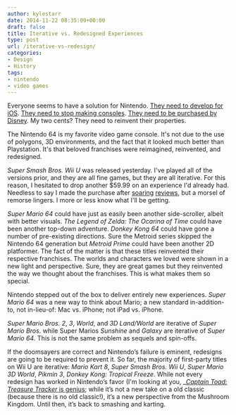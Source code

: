 ```yaml
---
author: kylestarr
date: 2014-11-22 08:35:09+00:00
draft: false
title: Iterative vs. Redesigned Experiences
type: post
url: /iterative-vs-redesign/
categories:
- Design
- History
tags:
- nintendo
- video games
---
```


Everyone seems to have a solution for Nintendo. [They need to develop for iOS](http://www.marco.org/2013/09/02/mutex-nintendo). [They need to stop making consoles](http://www.forbes.com/sites/insertcoin/2013/12/10/it-may-be-time-for-nintendo-to-make-games-not-consoles/). [They need to be purchased by Disney](http://www.polygon.com/2014/11/21/7259147/disney-nintendo-acquisition). My two cents? They need to reinvent their properties.

The Nintendo 64 is my favorite video game console. It's not due to the use of polygons, 3D environments, and the fact that it looked much better than Playstation. It's that beloved franchises were reimagined, reinvented, and redesigned.

_Super Smash Bros. Wii U_ was released yesterday. I've played all of the versions prior, and they are all fine games, but they are all iterative. For this reason, I hesitated to drop another $59.99 on an experience I'd already had. Needless to say I made the purchase after [soaring](http://ign.com/articles/2014/11/19/super-smash-bros-for-wii-u-review) [reviews](http://www.polygon.com/2014/11/21/7259791/super-smash-bros-for-wii-u-review-crazy-eights), but a morsel of remorse lingers. I more or less know what I'll be getting.

_Super Mario 64_ could have just as easily been another side-scroller, albeit with better visuals. _The Legend of Zelda: The Ocarina of Time_ could have been another top-down adventure. _Donkey Kong 64_ could have gone a number of pre-existing directions. Sure the Metroid series skipped the Nintendo 64 generation but _Metroid Prime_ could have been another 2D platformer. The fact of the matter is that these titles reinvented their respective franchises. The worlds and characters we loved were shown in a new light and perspective. Sure, they are great games but they reinvented the way we thought about the franchises. This is what makes them so special.

Nintendo stepped out of the box to deliver entirely new experiences. _Super Mario 64_ was a new way to think about Mario; a new standard in-addition-to, not in-lieu-of: Mac vs. iPhone; not iPad vs. iPhone.

_Super Mario Bros. 2_, _3_, _World_, and _3D Land/World_ are iterative of _Super Mario Bros._ while Super Marios _Sunshine_ and _Galaxy_ are iterative of _Super Mario 64_. This is not the same problem as sequels and spin-offs.

If the doomsayers are correct and Nintendo’s failure is eminent, redesigns are going to be required to prevent it. So far, the majority of first-party titles on Wii U are iterative: _Mario Kart 8_, _Super Smash Bros. Wii U_, _Super Mario 3D World_, _Pikmin 3_, _Donkey Kong: Tropical Freeze_. While not every redesign has worked in Nintendo’s favor (I'm looking at you, _[_Captain Toad: Treasure Tracker_ is genius](/2014/10/11/captain-toad-is-genius/); while it’s not a new take on a old classic (because there is no old classic!), it’s a new perspective from the Mushroom Kingdom. Until then, it’s back to smashing and karting.
